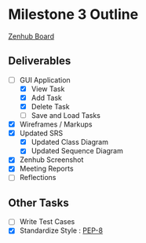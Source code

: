 # Milestone 3 Outline
[Zenhub Board](https://app.zenhub.com/workspaces/jarvis-6797f1cdbc165e0032daaa99/board)

## Deliverables
- [ ] GUI Application
  - [x] View Task
  - [x] Add Task
  - [x] Delete Task
  - [ ] Save and Load Tasks 
- [x] Wireframes / Markups
- [x] Updated SRS
  - [x] Updated Class Diagram
  - [x] Updated Sequence Diagram
- [x] Zenhub Screenshot
- [x] Meeting Reports
- [ ] Reflections

## Other Tasks
- [ ] Write Test Cases
- [x] Standardize Style : [PEP-8](https://peps.python.org/pep-0008/)